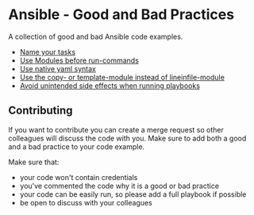 # Ansible - Good and Bad Practices

A collection of good and bad Ansible code examples.

* [Name your tasks](docs/name_your_tasks.md)
* [Use Modules before run-commands](docs/use_modules_before_run_commands.md)
* [Use native yaml syntax](docs/use_native_yaml_syntax.md)
* [Use the copy- or template-module instead of lineinfile-module](docs/use_copy_template_instead_of_lineinfile.md)
* [Avoid unintended side effects when running playbooks](docs/avoid-sideeffects.md)

## Contributing

If you want to contribute you can create a merge request so other colleagues will discuss the code with you. Make sure to add both a good and a bad practice to your code example.

Make sure that:
- your code won't contain credentials
- you've commented the code why it is a good or bad practice
- your code can be easily run, so please add a full playbook if possible
- be open to discuss with your colleagues
